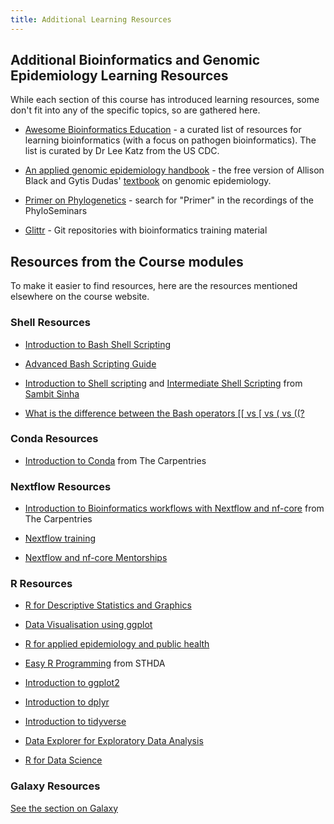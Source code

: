```yaml
---
title: Additional Learning Resources
---
```


## Additional Bioinformatics and Genomic Epidemiology Learning Resources

While each section of this course has introduced learning resources, some don't fit into any of the specific topics, so are gathered here.

* [Awesome Bioinformatics Education](https://github.com/lskatz/awesome-bioinformatics-education) - a curated list of resources for learning bioinformatics (with a focus on pathogen bioinformatics). The list is curated by Dr Lee Katz from the US CDC.

* [An applied genomic epidemiology handbook](https://alliblk.github.io/genepi-book/) - the free version of Allison Black and Gytis Dudas' [textbook](https://www.routledge.com/The-Applied-Genomic-Epidemiology-Handbook-A-Practical-Guide-to-Leveraging-Pathogen-Genomic-Data-in-Public-Health/Black-Dudas/p/book/9781032530260) on genomic epidemiology.

* [Primer on Phylogenetics](http://phyloseminar.org/recorded.html) - search for "Primer" in the recordings of the PhyloSeminars

* [Glittr](https://glittr.org/?per_page=25&sort_by=stargazers&sort_direction=desc) - Git repositories with bioinformatics training material

## Resources from the Course modules

To make it easier to find resources, here are the resources mentioned elsewhere on the course website.

### Shell Resources

* [Introduction to Bash Shell Scripting](https://www.linode.com/docs/guides/intro-bash-shell-scripting/)

* [Advanced Bash Scripting Guide](https://tldp.org/LDP/abs/html/)

* [Introduction to Shell scripting](https://sambitsinha.hashnode.dev/linux-shell-scripting-basics-an-introduction-to-shell-scripting-in-linux) and [Intermediate Shell Scripting](https://sambitsinha.hashnode.dev/intermediate-shell-scripting-in-linux) from [Sambit Sinha](https://sambitsinha.hashnode.dev/?source=top_nav_blog_home)

* <a href="https://unix.stackexchange.com/questions/306111/what-is-the-difference-between-the-bash-operators-vs-vs-vs">What is the difference between the Bash operators [[ vs [ vs  ( vs ((?</a>

### Conda Resources

* [Introduction to Conda](https://carpentries-incubator.github.io/introduction-to-conda-for-data-scientists/) from The Carpentries

### Nextflow Resources

* [Introduction to Bioinformatics workflows with Nextflow and nf-core](https://carpentries-incubator.github.io/workflows-nextflow/index.html) from The Carpentries

* [Nextflow training](https://training.nextflow.io/)

* [Nextflow and nf-core Mentorships](https://nf-co.re/mentorships)

### R Resources

* [R for Descriptive Statistics and Graphics](http://www.sthda.com/english/wiki/descriptive-statistics-and-graphics)

* [Data Visualisation using ggplot](https://rpubs.com/GeospatialEcologist/DataViz)

* [R for applied epidemiology and public health](https://epirhandbook.com/en/index.html)

* [Easy R Programming](http://www.sthda.com/english/wiki/installing-r-and-rstudio-easy-r-programming) from STHDA

* [Introduction to ggplot2](https://www.analyticsvidhya.com/blog/2022/03/a-comprehensive-guide-on-ggplot2-in-r/)

* [Introduction to dplyr](https://datacarpentry.org/R-ecology-lesson/03-dplyr.html)

* [Introduction to tidyverse](https://rpubs.com/ruruu127/417821)

* [Data Explorer for Exploratory Data Analysis](https://cran.r-project.org/web/packages/DataExplorer/readme/README.html)

* [R for Data Science](https://r4ds.had.co.nz/)

### Galaxy Resources

[See the section on Galaxy](/modules/galaxy-introduction/RESOURCES/)